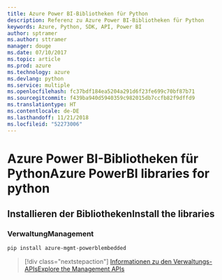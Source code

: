 ```yaml
---
title: Azure Power BI-Bibliotheken für Python
description: Referenz zu Azure Power BI-Bibliotheken für Python
keywords: Azure, Python, SDK, API, Power BI
author: sptramer
ms.author: sttramer
manager: douge
ms.date: 07/10/2017
ms.topic: article
ms.prod: azure
ms.technology: azure
ms.devlang: python
ms.service: multiple
ms.openlocfilehash: fc37bdf184ea5204a291d6f23fe699c70bf87b71
ms.sourcegitcommit: f439ba940d5940359c982015db7ccfb82f9dffd9
ms.translationtype: HT
ms.contentlocale: de-DE
ms.lasthandoff: 11/21/2018
ms.locfileid: "52273006"
---
```

# <a name="azure-powerbi-libraries-for-python"></a><span data-ttu-id="c0bc5-104">Azure Power BI-Bibliotheken für Python</span><span class="sxs-lookup"><span data-stu-id="c0bc5-104">Azure PowerBI libraries for python</span></span>

## <a name="install-the-libraries"></a><span data-ttu-id="c0bc5-105">Installieren der Bibliotheken</span><span class="sxs-lookup"><span data-stu-id="c0bc5-105">Install the libraries</span></span>


### <a name="management"></a><span data-ttu-id="c0bc5-106">Verwaltung</span><span class="sxs-lookup"><span data-stu-id="c0bc5-106">Management</span></span>

```bash
pip install azure-mgmt-powerblembedded
```
> [!div class="nextstepaction"]
> [<span data-ttu-id="c0bc5-107">Informationen zu den Verwaltungs-APIs</span><span class="sxs-lookup"><span data-stu-id="c0bc5-107">Explore the Management APIs</span></span>](/python/api/overview/azure/powerbi/management)